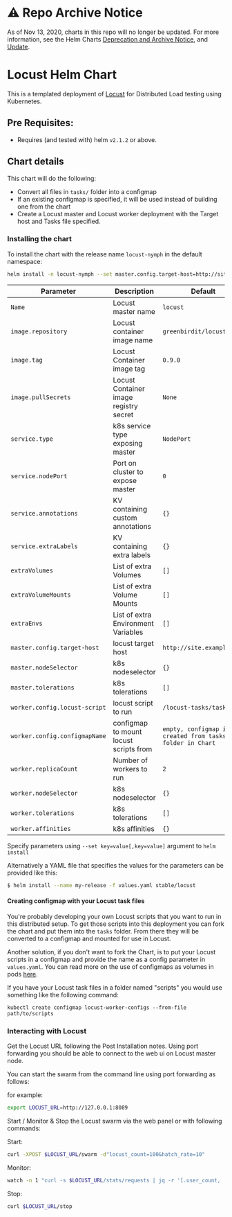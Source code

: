 # ⚠️ Repo Archive Notice

As of Nov 13, 2020, charts in this repo will no longer be updated.
For more information, see the Helm Charts [Deprecation and Archive Notice](https://github.com/helm/charts#%EF%B8%8F-deprecation-and-archive-notice), and [Update](https://helm.sh/blog/charts-repo-deprecation/).

# Locust Helm Chart

This is a templated deployment of [Locust](http://locust.io) for Distributed Load
testing using Kubernetes.

## Pre Requisites:

* Requires (and tested with) helm `v2.1.2` or above.

## Chart details

This chart will do the following:

* Convert all files in `tasks/` folder into a configmap
* If an existing configmap is specified, it will be used instead of building one from the chart
* Create a Locust master and Locust worker deployment with the Target host
  and Tasks file specified.


### Installing the chart

To install the chart with the release name `locust-nymph` in the default namespace:

```bash
helm install -n locust-nymph --set master.config.target-host=http://site.example.com stable/locust
```

| Parameter                    | Description                             | Default                                               |
| ---------------------------- | ----------------------------------      | ----------------------------------------------------- |
| `Name`                       | Locust master name                      | `locust`                                              |
| `image.repository`           | Locust container image name             | `greenbirdit/locust`                                  |
| `image.tag`                  | Locust Container image tag              | `0.9.0`                                               |
| `image.pullSecrets`          | Locust Container image registry secret  | `None`                                                |
| `service.type`               | k8s service type exposing master        | `NodePort`                                            |
| `service.nodePort`           | Port on cluster to expose master        | `0`                                                   |
| `service.annotations`        | KV containing custom annotations        | `{}`                                                  |
| `service.extraLabels`        | KV containing extra labels              | `{}`                                                  |
| `extraVolumes`               | List of extra Volumes                   | `[]`                                                  |
| `extraVolumeMounts`          | List of extra Volume Mounts             | `[]`                                                  |
| `extraEnvs`                  | List of extra Environment Variables     | `[]`                                                  |
| `master.config.target-host`  | locust target host                      | `http://site.example.com`                             |
| `master.nodeSelector`        | k8s nodeselector                        | `{}`                                                  |
| `master.tolerations`         | k8s tolerations                         | `[]`                                                  |
| `worker.config.locust-script`| locust script to run                    | `/locust-tasks/tasks.py`                              |
| `worker.config.configmapName`| configmap to mount locust scripts from  | `empty, configmap is created from tasks folder in Chart` |
| `worker.replicaCount`        | Number of workers to run                | `2`                                                   |
| `worker.nodeSelector`        | k8s nodeselector                        | `{}`                                                  |
| `worker.tolerations`         | k8s tolerations                         | `[]`                                                  |
| `worker.affinities`          | k8s affinities                          | `{}`                                                  |

Specify parameters using `--set key=value[,key=value]` argument to `helm install`

Alternatively a YAML file that specifies the values for the parameters can be provided like this:

```bash
$ helm install --name my-release -f values.yaml stable/locust
```

#### Creating configmap with your Locust task files

You're probably developing your own Locust scripts that you want to run in this distributed setup.
To get those scripts into this deployment you can fork the chart and put them into the `tasks` folder. From there
they will be converted to a configmap and mounted for use in Locust.

Another solution, if you don't want to fork the Chart, is to put your Locust scripts in a configmap and provide the name
as a config parameter in `values.yaml`. You can read more on the use of configmaps as volumes in pods [here](https://kubernetes.io/docs/tasks/configure-pod-container/configure-pod-configmap/).

If you have your Locust task files in a folder named "scripts" you would use something like the following command:

`kubectl create configmap locust-worker-configs --from-file path/to/scripts`


### Interacting with Locust

Get the Locust URL following the Post Installation notes. Using port forwarding you should be able to connect to the
web ui on Locust master node.

You can start the swarm from the command line using port forwarding as follows:

for example:
```bash
export LOCUST_URL=http://127.0.0.1:8089
```

Start / Monitor & Stop the Locust swarm via the web panel or with following commands:

Start:
```bash
curl -XPOST $LOCUST_URL/swarm -d"locust_count=100&hatch_rate=10"
```

Monitor:
```bash
watch -n 1 "curl -s $LOCUST_URL/stats/requests | jq -r '[.user_count, .total_rps, .state] | @tsv'"
```

Stop:
```bash
curl $LOCUST_URL/stop
```
